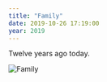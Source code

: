 ```yaml
---
title: "Family"
date: 2019-10-26 17:19:00
year: 2019
---
```


Twelve years ago today.

<img src="{{'/files/2019/10/family.jpg' | relative_url}}" alt="Family" class="centered">
